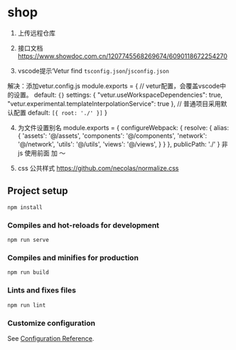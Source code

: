 # shop

01. 上传远程仓库

02. 接口文档
    https://www.showdoc.com.cn/1207745568269674/6090118672254270

03. vscode提示‘Vetur find `tsconfig.json`/`jsconfig.json` 

   解决：添加vetur.config.js
    module.exports = {
        // vetur配置，会覆盖vscode中的设置。  default: `{}`
        settings: {
            "vetur.useWorkspaceDependencies": true,
            "vetur.experimental.templateInterpolationService": true
        },
        // 普通项目采用默认配置 default: `[{ root: './' }]`
    }

04. 为文件设置别名
        module.exports = {
        configureWebpack: {
            resolve: {
                alias: {
                    'assets': '@/assets',
                    'components': '@/components',
                    'network': '@/network',
                    'utils': '@/utils',
                    'views': '@/views',
                }
            }
        },
        publicPath: './'
    }
    非js 使用前面 加 ～


05. css 公共样式
https://github.com/necolas/normalize.css

## Project setup
```
npm install
```

### Compiles and hot-reloads for development
```
npm run serve
```

### Compiles and minifies for production
```
npm run build
```

### Lints and fixes files
```
npm run lint
```

### Customize configuration
See [Configuration Reference](https://cli.vuejs.org/config/).
